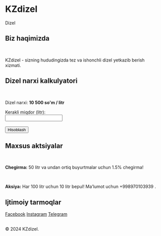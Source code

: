 # KZdizel
Dizel        <h2>Biz haqimizda</h2>
        <p>KZdizel - sizning hududingizda tez va ishonchli dizel yetkazib berish xizmati. </p>
    </section>
    <section id="calculator">
        <h2>Dizel narxi kalkulyatori</h2>
        <div class="calculator">
            <p>Dizel narxi: <strong>10 500 so'm / litr</strong></p>
            <form>
                <label for="liters">Kerakli miqdor (litr):</label><br>
                <input type="number" id="liters" name="liters" min="1" required><br><br>
                <button type="button" class="btn" onclick="calculatePrice()">Hisoblash</button>
            </form>
            <p id="result"></p>
        </div>
    </section>
    <section id="promotions">
        <h2>Maxsus aktsiyalar</h2>
        <div class="promotions">
            <p><strong>Chegirma:</strong> 50 litr va undan ortiq buyurtmalar uchun 1.5% chegirma!</p>
            <p><strong>Aksiya:</strong> Har 100 litr uchun 10 litr bepul! Maʼlumot uchun +998970103939 .</p>
        </div>
    </section>
    <section id="contact">
        <h2>Ijtimoiy tarmoqlar</h2>
        <div class="social-links">
            <a href="https://facebook.com/KZdizel" target="_blank">Facebook</a>
            <a href="https://instagram.com/KZdizel" target="_blank">Instagram</a>
            <a href="https://t.me/KZdizel" target="_blank">Telegram</a>
        </div>
    </section>
    <footer>
        <p>&copy; 2024 KZdizel.</p>
    </footer>
